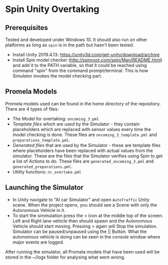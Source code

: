 # Spin Unity Overtaking

## Prerequisites

Tested and developed under Windows 10. It should also run on other platforms as long as `spin` is in the path but hasn't been tested.

 - Install Unity 2019.4.13: https://unity3d.com/get-unity/download/archive
 - Install Spin model checker (http://spinroot.com/spin/Man/README.html) and add it to the PATH variable, so that it could be reached using command "spin" from the command prompt/terminal. This is how Simulator invokes the model checking part.

## Promela Models
Promela models used can be found in the home directory of the repository. There are 4 types of files:
 - The Model for overtaking: `oncoming_3.pml`
 - *Template files* which are used by the Simulator - they contain placeholders which are replaced with sensor values every time the model checking is done. These files are `oncoming_3_template.pml` and `preparations_template.pml`.
 - *Generated files* that are used by the Simulator - these are template files where placeholders have been replaced with actual values from the simulator. These are the files that the Simulator verifies using Spin to get a list of Actions to do. These files are `generated_oncoming_3.pml` and `generated_preparations.pml`.
 - Utility functions: `nc_overtake.pml`

## Launching the Simulator

 - In Unity navigate to "AI car Simulator" and open `AutoTraffic` Unity scene. When the project opens, you should see a Scene with only the Autonomous Vehicle in it.
 - To start the simmulation press the > icon at the middle top of the screen. Left and Right lane vehicle then should spawn and the Autonomous Vehicle should start moving. 
   Pressing > again will Stop the simulation. Simulator can be paused/unpaused using the || Button.
   What the autonomous vehicle is doing can be seen in the console window where major events are logged.

After running the simulator, all Promela models that have been used will be stored in the ~/logs folder for analysing what went wrong.
